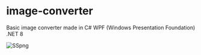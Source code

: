 # image-converter
 Basic image converter made in C# WPF (Windows Presentation Foundation) .NET 8

![SSpng](https://github.com/akoc1/image-converter/assets/72667213/6769830d-a5e5-4ccf-ac4e-cd5f2f8f9c9d)
